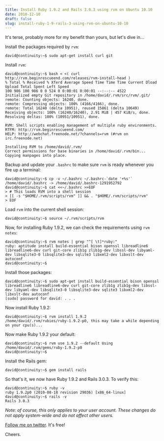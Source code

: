 ```yaml
---
title: Install Ruby 1.9.2 and Rails 3.0.3 using rvm on Ubuntu 10.10
date: 2010-12-10
draft: false
slug: install-ruby-1-9-rails-3-using-rvm-on-ubuntu-10-10
---
```


It's terse, probably more for my benefit than yours, but let's dive in...

Install the packages required by `rvm`:

~~~ console
david@continuity:~$ sudo apt-get install curl git
~~~

Install `rvm`:

~~~ console
david@continuity:~$ bash < <( curl http://rvm.beginrescueend.com/releases/rvm-install-head )
% Total % Received % Xferd Average Speed Time Time Time Current Dload Upload Total Spent Left Speed
100 986 100 986 0 0 524 0 0:00:01 0:00:01 --:--:-- 4522
Initialized empty Git repository in /home/david/.rvm/src/rvm/.git/
remote: Counting objects: 16240, done.
remote: Compressing objects: 100% (4166/4166), done.
remote: Total 16240 (delta 10951), reused 15861 (delta 10649)
Receiving objects: 100% (16240/16240), 2.91 MiB | 457 KiB/s, done.
Resolving deltas: 100% (10951/10951), done.

RVM: Shell scripts enabling management of multiple ruby environments.
RTFM: http://rvm.beginrescueend.com/
HELP: http://webchat.freenode.net/?channels=rvm (#rvm on irc.freenode.net)

Installing RVM to /home/david/.rvm/
Correct permissions for base binaries in /home/david/.rvm/bin...
Copying manpages into place.
~~~

Backup and update your `.bashrc` to make sure `rvm` is ready whenever you fire up a terminal:

~~~ console
david@continuity:~$ cp -v ~/.bashrc ~/.bashrc-`date '+%s'`
/home/david/.bashrc -> /home/david/.bashrc-1291952792
david@continuity:~$ cat <<~/.bashrc >>EOF
> # This loads RVM into a shell session
> [[ -s "$HOME/.rvm/scripts/rvm" ]] && . "$HOME/.rvm/scripts/rvm"
> EOF
~~~

Load `rvm` into the current shell session:

~~~ console
david@continuity:~$ source ~/.rvm/scripts/rvm
~~~

Now, for installing Ruby 1.9.2, we can check the requirements using `rvm notes`:

~~~ console
david@continuity:~$ rvm notes | grep "^[ \t]*ruby:"
ruby: aptitude install build-essential bison openssl libreadline6 libreadline6-dev curl git-core zlib1g zlib1g-dev libssl-dev libyaml-dev libsqlite3-0 libsqlite3-dev sqlite3 libxml2-dev libxslt-dev autoconf
david@continuity:~$ 
~~~

Install those packages:

~~~ console
david@continuity:~$ sudo apt-get install build-essential bison openssl libreadline6 libreadline6-dev curl git-core zlib1g zlib1g-dev libssl-dev libyaml-dev libsqlite3-0 libsqlite3-dev sqlite3 libxml2-dev libxslt-dev autoconf
[sudo] password for david: . . .
~~~

Now install Ruby 1.9.2:

~~~ console
david@continuity:~$ rvm install 1.9.2
/home/david/.rvm/rubies/ruby-1.9.2-p0, this may take a while depending on your cpu(s)...
~~~

Now make Ruby 1.9.2 your default:

~~~ console
david@continuity:~$ rvm use 1.9.2 --default Using
/home/david/.rvm/gems/ruby-1.9.2-p0
david@continuity:~$ 
~~~

Install the Rails gem:

~~~ console
david@continuity:~$ gem install rails
~~~

So that's it, we now have Ruby 1.9.2 and Rails 3.0.3. To verify this:

~~~ console
david@continuity:~$ ruby -v
ruby 1.9.2p0 (2010-08-18 revision 29036) [x86_64-linux]
david@continuity:~$ rails -v
Rails 3.0.3
~~~

_Note: of course, this only applies to your user account. These changes do not apply system-wide and do not affect other users._

[Follow me on twitter](http://twitter.com/davidltaylor). It's free!

Cheers.
